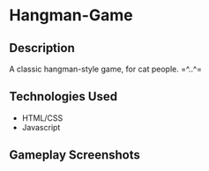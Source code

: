 # Hangman-Game
## Description
 
A classic hangman-style game, for cat people. =^..^=


## Technologies Used
* HTML/CSS
* Javascript


## Gameplay Screenshots

